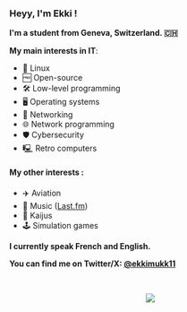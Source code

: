 ### Heyy, I'm Ekki !

**I'm a student from Geneva, Switzerland. 🇨🇭**

**My main interests in IT**:
- 🐧 Linux
- 🆓 Open-source
- 🛠️ Low-level programming
- 🖥️ Operating systems
- 📡 Networking
- 🌐 Network programming
- 🛡️ Cybersecurity
- 🖳 Retro computers

#### My other interests :
- ✈️ Aviation
- 🎵 Music ([Last.fm](https://www.last.fm/user/EKKI-5))
- 🐲 Kaijus
- 🕹️ Simulation games

**I currently speak French and English.**

**You can find me on Twitter/X: [@ekkimukk11](https://twitter.com/ekkimukk11)**

<br>

<p align="center">
  <img src="https://github.com/user-attachments/assets/1a4d3ec0-f3fc-4966-a785-cb71ce47238f" />
</p>
